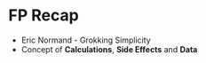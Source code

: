 # FP Recap

<v-clicks>

* Eric Normand - Grokking Simplicity
* Concept of **Calculations**, **Side Effects** and **Data**

</v-clicks>

<!--
- Side Effects = Actions in this book
- The book has a lot of helpful stuff but we concentrate on the this Concept
-->
